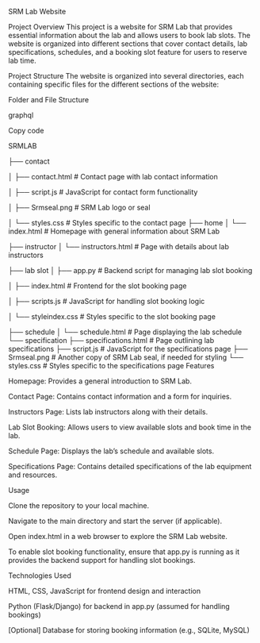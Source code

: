 SRM Lab Website

Project Overview
This project is a website for SRM Lab that provides essential information about the lab and allows users to book lab slots. The website is organized into different sections that cover contact details, lab specifications, schedules, and a booking slot feature for users to reserve lab time.



Project Structure
The website is organized into several directories, each containing specific files for the different sections of the website:

Folder and File Structure

graphql

Copy code

SRMLAB

├── contact

│   ├── contact.html # Contact page with lab contact information

│   ├── script.js            # JavaScript for contact form functionality

│   ├── Srmseal.png          # SRM Lab logo or seal

│   └── styles.css           # Styles specific to the contact page
├── home
│   └── index.html           # Homepage with general information about SRM Lab

├── instructor
│   └── instructors.html     # Page with details about lab instructors

├── lab slot
│   ├── app.py               # Backend script for managing lab slot booking

│   ├── index.html           # Frontend for the slot booking page

│   ├── scripts.js           # JavaScript for handling slot booking logic

│   └── styleindex.css       # Styles specific to the slot booking page

├── schedule
│   └── schedule.html        # Page displaying the lab schedule
└── specification
    ├── specifications.html  # Page outlining lab specifications
    ├── script.js            # JavaScript for the specifications page
    ├── Srmseal.png          # Another copy of SRM Lab seal, if needed for styling
    └── styles.css           # Styles specific to the specifications page
Features

Homepage: Provides a general introduction to SRM Lab.

Contact Page: Contains contact information and a form for inquiries.

Instructors Page: Lists lab instructors along with their details.

Lab Slot Booking: Allows users to view available slots and book time in the lab.

Schedule Page: Displays the lab’s schedule and available slots.

Specifications Page: Contains detailed specifications of the lab equipment and resources.

Usage

Clone the repository to your local machine.

Navigate to the main directory and start the server (if applicable).

Open index.html in a web browser to explore the SRM Lab website.

To enable slot booking functionality, ensure that app.py is running as it provides the backend support for handling slot bookings.

Technologies Used

HTML, CSS, JavaScript for frontend design and interaction

Python (Flask/Django) for backend in app.py (assumed for handling bookings)

[Optional] Database for storing booking information (e.g., SQLite, MySQL)

